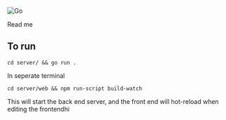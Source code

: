 ![Go](https://github.com/mcmullinboy15/uno/workflows/Go/badge.svg)

Read me

## To run 

`cd server/ && go run .`

In seperate terminal

`cd server/web && npm run-script build-watch`

This will start the back end server, and the front end will hot-reload when editing the frontendh i  
 